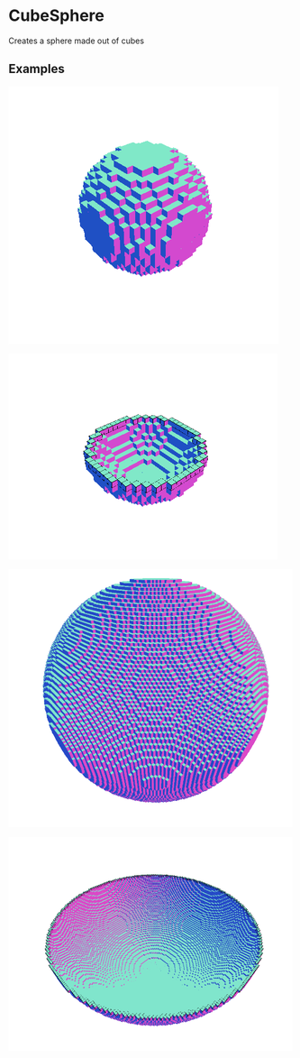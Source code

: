 # CubeSphere

Creates a sphere made out of cubes

Examples
--------
![Small sphere](https://github.com/AzariasB/CubeSphere/blob/master/examples/smallfull.png "Small sphere")

![Small cut](https://github.com/AzariasB/CubeSphere/blob/master/examples/smallcut.png "Small sphere cut")

![Big sphere](https://github.com/AzariasB/CubeSphere/blob/master/examples/bigfull.png "Big sphere")

![Big sphere cut](https://github.com/AzariasB/CubeSphere/blob/master/examples/bigcut.png "Big sphere cut")
